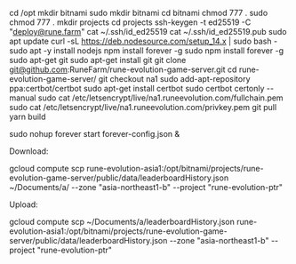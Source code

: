 cd /opt
mkdir bitnami
sudo mkdir bitnami
cd bitnami
chmod 777 .
sudo chmod 777 .
mkdir projects
cd projects
ssh-keygen -t ed25519 -C "deploy@rune.farm"
cat ~/.ssh/id_ed25519
cat ~/.ssh/id_ed25519.pub
sudo apt update
curl -sL https://deb.nodesource.com/setup_14.x | sudo bash -
sudo apt -y install nodejs
npm install forever -g
sudo npm install forever -g
sudo apt-get git
sudo apt-get install git
git clone git@github.com:RuneFarm/rune-evolution-game-server.git
cd rune-evolution-game-server/
git checkout na1
sudo add-apt-repository ppa:certbot/certbot
sudo apt-get install certbot
sudo certbot certonly --manual
sudo cat /etc/letsencrypt/live/na1.runeevolution.com/fullchain.pem
sudo cat /etc/letsencrypt/live/na1.runeevolution.com/privkey.pem
git pull
yarn build

sudo nohup forever start forever-config.json &



Download:

gcloud compute scp rune-evolution-asia1:/opt/bitnami/projects/rune-evolution-game-server/public/data/leaderboardHistory.json ~/Documents/a/ --zone "asia-northeast1-b"  --project "rune-evolution-ptr"


Upload:

gcloud compute scp ~/Documents/a/leaderboardHistory.json rune-evolution-asia1:/opt/bitnami/projects/rune-evolution-game-server/public/data/leaderboardHistory.json --zone "asia-northeast1-b"  --project "rune-evolution-ptr"



